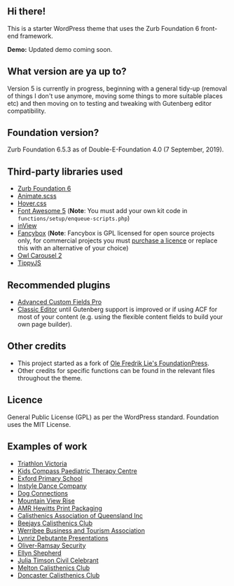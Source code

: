 ## Hi there!

This is a starter WordPress theme that uses the Zurb Foundation 6 front-end framework.

__Demo:__ Updated demo coming soon.

## What version are ya up to?

Version 5 is currently in progress, beginning with a general tidy-up (removal of things I don't use anymore, moving some things to more suitable places etc) and then moving on to testing and tweaking with Gutenberg editor compatibility.

## Foundation version?

Zurb Foundation 6.5.3 as of Double-E-Foundation 4.0 (7 September, 2019).

## Third-party libraries used

* [Zurb Foundation 6](https://foundation.zurb.com)
* [Animate.scss](https://github.com/doubleedesign/Animate.scss)
* [Hover.css](https://github.com/IanLunn/Hover)
* [Font Awesome 5](http://www.fontawesome.com/) (**Note**: You must add your own kit code in `functions/setup/enqueue-scripts.php`)
* [inView](https://github.com/protonet/jquery.inview)
* [Fancybox](http://fancyapps.com/fancybox) (**Note**: Fancybox is GPL licensed for open source projects only, for commercial projects you must [purchase a licence](http://fancyapps.com/fancybox/3/#license) or replace this with an alternative of your choice)
* [Owl Carousel 2](https://owlcarousel2.github.io/OwlCarousel2/)
* [TippyJS](https://github.com/atomiks/tippyjs)

## Recommended plugins
* [Advanced Custom Fields Pro](https://www.advancedcustomfields.com)
* [Classic Editor](https://en-au.wordpress.org/plugins/classic-editor/) until Gutenberg support is improved or if using ACF for most of your content (e.g. using the flexible content fields to build your own page builder).

## Other credits

* This project started as a fork of [Ole Fredrik Lie's FoundationPress](https://github.com/olefredrik).
* Other credits for specific functions can be found in the relevant files throughout the theme.

## Licence

General Public License (GPL) as per the WordPress standard. Foundation uses the MIT License.

## Examples of work
* [Triathlon Victoria](https://www.triathlonvictoria.org.au)
* [Kids Compass Paediatric Therapy Centre](https://www.kidscompass.com.au)
* [Exford Primary School](http://www.exfordps.vic.edu.au) 
* [Instyle Dance Company](https://www.instyledance.com.au)
* [Dog Connections](https://www.dogconnections.com.au)
* [Mountain View Rise](https://www.mountainviewrise.com.au)
* [AMR Hewitts Print Packaging](https://www.amrhewitts.com.au)
* [Calisthenics Association of Queensland Inc](https://www.calisthenicsqld.com.au)
* [Beejays Calisthenics Club](https://www.beejayscalisthenics.com.au)
* [Werribee Business and Tourism Association](http://www.werribeebusinessandtourism.org.au)
* [Lynriz Debutante Presentations](http://www.lynrizdebs.com.au)
* [Oliver-Ramsay Security](https://www.orsecurity.com.au)
* [Ellyn Shepherd](https://www.ellynshepherd.com.au)
* [Julia Timson Civil Celebrant](https://www.juliatimson.com.au)
* [Melton Calisthenics Club](https://www.meltoncalisthenics.org.au)
* [Doncaster Calisthenics Club](https://www.doncastercalisthenics.org.au)
